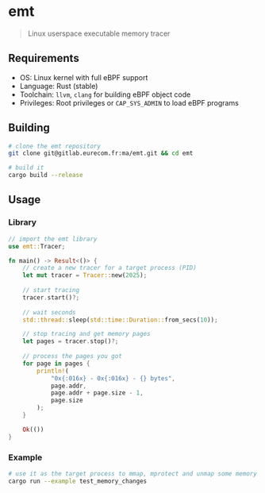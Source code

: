 # emt
> Linux userspace executable memory tracer


## Requirements
- OS: Linux kernel with full eBPF support
- Language: Rust (stable)
- Toolchain: `llvm`, `clang` for building eBPF object code
- Privileges: Root privileges or `CAP_SYS_ADMIN` to load eBPF programs


## Building
```bash
# clone the emt repository
git clone git@gitlab.eurecom.fr:ma/emt.git && cd emt

# build it
cargo build --release
```

## Usage

### Library
```rust
// import the emt library
use emt::Tracer;

fn main() -> Result<()> {
    // create a new tracer for a target process (PID)
    let mut tracer = Tracer::new(2025);
    
    // start tracing
    tracer.start()?;
    
    // wait seconds
    std::thread::sleep(std::time::Duration::from_secs(10));

    // stop tracing and get memory pages
    let pages = tracer.stop()?;
    
    // process the pages you got
    for page in pages {
        println!(
            "0x{:016x} - 0x{:016x} - {} bytes", 
            page.addr, 
            page.addr + page.size - 1,
            page.size
        );
    }

    Ok(())
}
```

### Example
```bash
# use it as the target process to mmap, mprotect and unmap some memory
cargo run --example test_memory_changes
```

